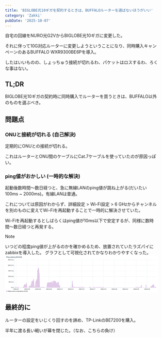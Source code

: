 ```yaml
---
title: 'BIGLOBE光10ギガを契約するときは、BUFFALOルーターを選ばないほうがいい'
category: 'Zakki'
pubDate: '2025-10-07'
---
```


自宅の回線をNURO光G2VからBIGLOBE光10ギガに変更した。

それに伴って10G対応ルーターに変更しようということになり、同時購入キャンペーンのあるBUFFALO WXR9300BE6Pを導入。

したはいいものの、しょっちゅう接続が切れるわ、パケットはロスするわ、ろくな事はない。

## TL;DR

BIGLOBE光10ギガの契約時に同時購入でルーターを買うときは、BUFFALO以外のものを選ぶべき。

## 問題点

### ONUと接続が切れる (自己解決)

定期的にONUとの接続が切れる。

これはルーターとONU間のケーブルにCat.7ケーブルを使っていたのが原因っぽい。

### ping値がおかしい (一時的な解決)

起動後数時間〜数日経つと、急に無線LANのping値が跳ね上がる(だいたい100ms ~ 2000ms)。有線LANは普通。

これについては原因がわからず、詳細設定 > Wi-Fi設定 > 6 GHzからチャンネルを別のものに変えてWi-Fiを再起動することで一時的に解決させていた。

Wi-Fiを再起動するとしばらくはping値が10ms以下で安定するが、同様に数時間〜数日経つと再発する。

> [!NOTE]
> いつどの程度ping値が上がるのかを確かめるため、放置されていたラズパイにzabbixを導入した。
> グラフとして可視化されてかなりわかりやすくなった。
> ![Zabbixのping値のグラフ](../../../assets/images/2025/wxr9300be6p/zabbix.png)

## 最終的に

ルーターの設定をいじくり回すのを諦め、TP-LinkのBE7200を購入。

半年に渡る長い戦いが幕を閉じた。（なお、こちらの負け）
